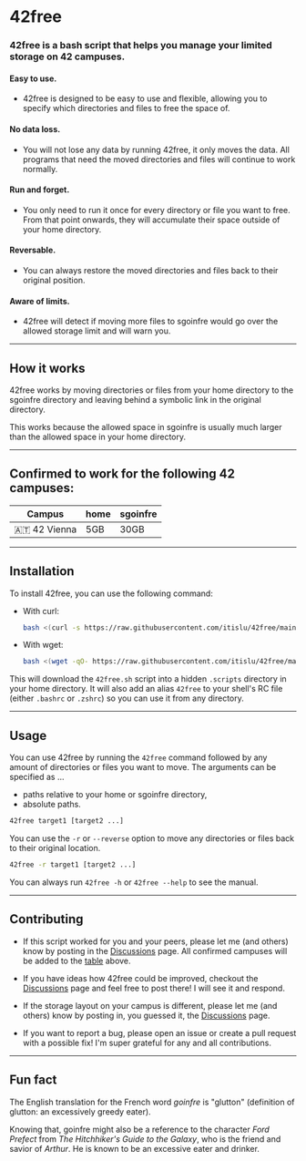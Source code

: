# 42free

### 42free is a bash script that helps you manage your limited storage on 42 campuses.

#### Easy to use.
- 42free is designed to be easy to use and flexible, allowing you to specify which directories and files to free the space of.

#### No data loss.
- You will not lose any data by running 42free, it only moves the data.
  All programs that need the moved directories and files will continue to work normally.

#### Run and forget.
- You only need to run it once for every directory or file you want to free.
  From that point onwards, they will accumulate their space outside of your home directory.

#### Reversable.
- You can always restore the moved directories and files back to their original position.

#### Aware of limits.
- 42free will detect if moving more files to sgoinfre would go over the allowed storage limit and will warn you.

---

## How it works

42free works by moving directories or files from your home directory to the sgoinfre directory and leaving behind a symbolic link in the original directory.

This works because the allowed space in sgoinfre is usually much larger than the allowed space in your home directory.

---

## Confirmed to work for the following 42 campuses:

| Campus | home | sgoinfre |
| --- | --- | --- |
| 🇦🇹 42 Vienna | 5GB | 30GB |

---

## Installation

To install 42free, you can use the following command:

- With curl:
  ```bash
  bash <(curl -s https://raw.githubusercontent.com/itislu/42free/main/install.sh)
  ```

- With wget:
  ```bash
  bash <(wget -qO- https://raw.githubusercontent.com/itislu/42free/main/install.sh)
  ```

This will download the `42free.sh` script into a hidden `.scripts` directory in your home directory.
It will also add an alias `42free` to your shell's RC file (either `.bashrc` or `.zshrc`) so you can use it from any directory.

---

## Usage

You can use 42free by running the `42free` command followed by any amount of directories or files you want to move.
The arguments can be specified as ...
- paths relative to your home or sgoinfre directory,
- absolute paths.

```bash
42free target1 [target2 ...]
```

You can use the `-r` or `--reverse` option to move any directories or files back to their original location.

```bash
42free -r target1 [target2 ...]
```

You can always run `42free -h` or `42free --help` to see the manual.

---

## Contributing

- If this script worked for you and your peers, please let me (and others) know by posting in the [Discussions](https://github.com/itislu/42free/discussions) page.
  All confirmed campuses will be added to the [table](https://github.com/itislu/42free/edit/main/README.md#confirmed-to-work-for-the-following-42-campuses) above.

- If you have ideas how 42free could be improved, checkout the [Discussions](https://github.com/itislu/42free/discussions) page and feel free to post there! I will see it and respond.

- If the storage layout on your campus is different, please let me (and others) know by posting in, you guessed it, the [Discussions](https://github.com/itislu/42free/discussions) page.

- If you want to report a bug, please open an issue or create a pull request with a possible fix!
  I'm super grateful for any and all contributions.

---

## Fun fact

The English translation for the French word _goinfre_ is "glutton" (definition of glutton: an excessively greedy eater).

Knowing that, goinfre might also be a reference to the character _Ford Prefect_ from _The Hitchhiker's Guide to the Galaxy_, who is the friend and savior of _Arthur_.
He is known to be an excessive eater and drinker.
